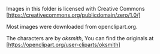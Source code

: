 Images in this folder is licensed with Creative Commons [https://creativecommons.org/publicdomain/zero/1.0/]


Most images were downloaded from openclipart.org.

The characters are by *oksmith*, You can find the originals at [https://openclipart.org/user-cliparts/oksmith]

